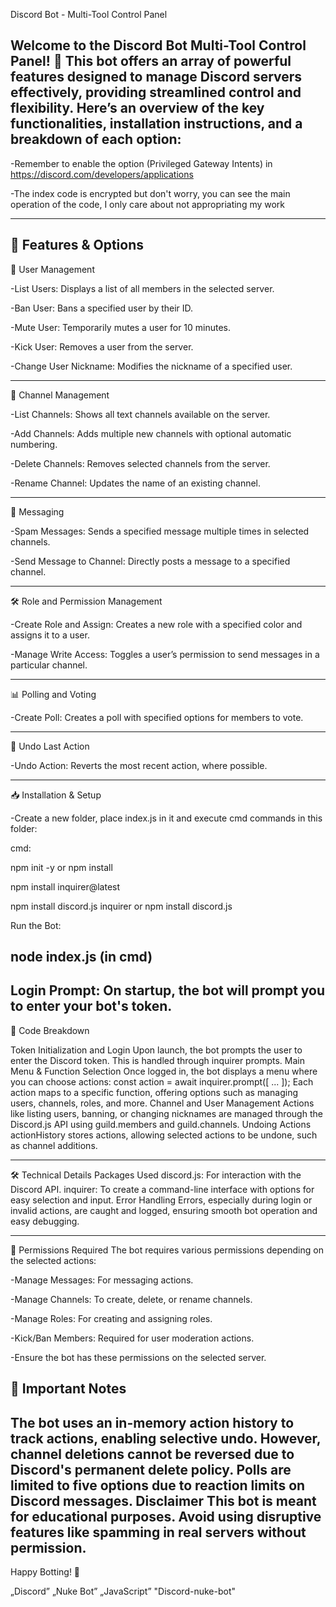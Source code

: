 Discord Bot - Multi-Tool Control Panel

Welcome to the Discord Bot Multi-Tool Control Panel! 🎉 This bot offers an array of powerful features designed to manage Discord servers effectively, providing streamlined control and flexibility. Here’s an overview of the key functionalities, installation instructions, and a breakdown of each option:
-----

-Remember to enable the option (Privileged Gateway Intents) in https://discord.com/developers/applications

-The index code is encrypted but don't worry, you can see the main operation of the code, I only care about not appropriating my work

 -----
 
🚀 Features & Options
-----

🤖 User Management

-List Users: Displays a list of all members in the selected server.

-Ban User: Bans a specified user by their ID.

-Mute User: Temporarily mutes a user for 10 minutes.

-Kick User: Removes a user from the server.

-Change User Nickname: Modifies the nickname of a specified user.
____
📁 Channel Management

-List Channels: Shows all text channels available on the server.

-Add Channels: Adds multiple new channels with optional automatic numbering.

-Delete Channels: Removes selected channels from the server.

-Rename Channel: Updates the name of an existing channel.
____
💬 Messaging

-Spam Messages: Sends a specified message multiple times in selected channels.

-Send Message to Channel: Directly posts a message to a specified channel.
____
🛠️ Role and Permission Management

-Create Role and Assign: Creates a new role with a specified color and assigns it to a user.

-Manage Write Access: Toggles a user’s permission to send messages in a particular channel.
____
📊 Polling and Voting

-Create Poll: Creates a poll with specified options for members to vote.
____
🔄 Undo Last Action

-Undo Action: Reverts the most recent action, where possible.
____


📥 Installation & Setup

-Create a new folder, place index.js in it and execute cmd commands in this folder:

cmd:

npm init -y or npm install

npm install inquirer@latest

npm install discord.js inquirer or npm install discord.js

Run the Bot:

node index.js (in cmd)
----
Login Prompt:
On startup, the bot will prompt you to enter your bot's token.
----

📝 Code Breakdown

Token Initialization and Login
Upon launch, the bot prompts the user to enter the Discord token. This is handled through inquirer prompts.
Main Menu & Function Selection
Once logged in, the bot displays a menu where you can choose actions:
const action = await inquirer.prompt([ ... ]);
Each action maps to a specific function, offering options such as managing users, channels, roles, and more.
Channel and User Management
Actions like listing users, banning, or changing nicknames are managed through the Discord.js API using guild.members and guild.channels.
Undoing Actions
actionHistory stores actions, allowing selected actions to be undone, such as channel additions.
____
🛠 Technical Details
Packages Used
discord.js: For interaction with the Discord API.
inquirer: To create a command-line interface with options for easy selection and input.
Error Handling
Errors, especially during login or invalid actions, are caught and logged, ensuring smooth bot operation and easy debugging.
____
🔑 Permissions Required
The bot requires various permissions depending on the selected actions:

-Manage Messages: For messaging actions.

-Manage Channels: To create, delete, or rename channels.

-Manage Roles: For creating and assigning roles.

-Kick/Ban Members: Required for user moderation actions.

-Ensure the bot has these permissions on the selected server.

📝 Important Notes
----
The bot uses an in-memory action history to track actions, enabling selective undo. However, channel deletions cannot be reversed due to Discord's permanent delete policy.
Polls are limited to five options due to reaction limits on Discord messages.
Disclaimer
This bot is meant for educational purposes. Avoid using disruptive features like spamming in real servers without permission.
---
Happy Botting! 🚀

„Discord” „Nuke Bot”  „JavaScript” "Discord-nuke-bot"
